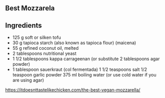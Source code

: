 ## Best Mozzarela

## Ingredients

* 125 g soft or silken tofu
* 30 g tapioca starch (also known as tapioca flour) (maicena)
* 55 g refined coconut oil, melted
* 2 tablespoons nutritional yeast
* 1 1/2 tablespoons kappa carrageenan (or substitute 2 tablespoons agar powder)
* 1 tablespoon sauerkraut (col fermentada)
    1 1/2 teaspoons salt
    1/2 teaspoon garlic powder
    375 ml boiling water (or use cold water if you are using agar)

https://itdoesnttastelikechicken.com/the-best-vegan-mozzarella/